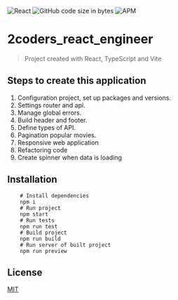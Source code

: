![React](https://img.shields.io/badge/-ReactJs-61DAFB?logo=react&logoColor=white&logoWidth=30)
![GitHub code size in bytes](https://img.shields.io/github/languages/code-size/bryantamayo1/2coders_react_engineer)
![APM](https://img.shields.io/apm/l/react)
# 2coders_react_engineer
> Project created with React, TypeScript and Vite

## Steps to create this application
1. Configuration project, set up packages and versions.
2. Settings router and api.
3. Manage global errors.
4. Build header and footer.
5. Define types of API.
6. Pagination popular movies.
7. Responsive web application
8. Refactoring code
9. Create spinner when data is loading

## Installation
```shell
    # Install dependencies
    npm i
    # Run project
    npm start
    # Run tests
    npm run test
    # Build project
    npm run build
    # Run server of built project
    npm run preview
```

## License 
[MIT](https://opensource.org/licenses/MIT)